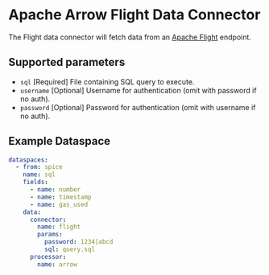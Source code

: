 # Apache Arrow Flight Data Connector

The Flight data connector will fetch data from an [Apache Flight](https://arrow.apache.org/docs/format/Flight.html) endpoint.

## Supported parameters

- `sql` [Required] File containing SQL query to execute.
- `username` [Optional] Username for authentication (omit with password if no auth).
- `password` [Optional] Password for authentication (omit with username if no auth).

## Example Dataspace

```yaml
dataspaces:
  - from: spice
    name: sql
    fields:
      - name: number
      - name: timestamp
      - name: gas_used
    data:
      connector:
        name: flight
        params:
          password: 1234|abcd
          sql: query.sql 
      processor:
        name: arrow
```